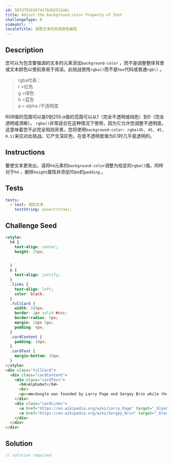 ```yaml
---
id: 587d781b367417b2b2512abc
title: Adjust the background-color Property of Text
challengeType: 0
videoUrl: ''
localeTitle: 调整文本的背景颜色属性
---
```


## Description
<section id="description">您可以为包含要强调的文本的元素添加<code>background-color</code> ，而不是调整整体背景或文本颜色以使前景易于阅读。此挑战使用<code>rgba()</code>而不是<code>hex</code>代码或普通<code>rgb()</code> 。 <blockquote> rgba代表： <br> r =红色<br> g =绿色<br> b =蓝色<br> a = alpha /不透明度</blockquote> RGB值的范围可以是0到255.α值的范围可以从1（完全不透明或纯色）到0（完全透明或清晰）。 <code>rgba()</code>非常适合在这种情况下使用，因为它允许您调整不透明度。这意味着您不必完全阻挡背景。您将使用<code>background-color: rgba(45, 45, 45, 0.1)</code>来应对此挑战。它产生深灰色，在低不透明度值为0.1时几乎是透明的。 </section>

## Instructions
<section id="instructions">要使文本更突出，请将<code>h4</code>元素的<code>background-color</code>调整为给定的<code>rgba()</code>值。同样对于<code>h4</code> ，删除<code>height</code>属性并添加10px的<code>padding</code> 。 </section>

## Tests
<section id='tests'>

```yml
tests:
  - text: 測試文本
    testString: assert(true);

```

</section>

## Challenge Seed
<section id='challengeSeed'>

<div id='html-seed'>

```html
<style>
  h4 {
    text-align: center;
    height: 25px;


  }
  p {
    text-align: justify;
  }
  .links {
    text-align: left;
    color: black;
  }
  .fullCard {
    width: 245px;
    border: 1px solid #ccc;
    border-radius: 5px;
    margin: 10px 5px;
    padding: 4px;
  }
  .cardContent {
    padding: 10px;
  }
  .cardText {
    margin-bottom: 30px;
  }
</style>
<div class="fullCard">
  <div class="cardContent">
    <div class="cardText">
      <h4>Alphabet</h4>
      <hr>
      <p><em>Google was founded by Larry Page and Sergey Brin while they were <u>Ph.D. students</u> at <strong>Stanford University</strong>.</em></p>
    </div>
    <div class="cardLinks">
      <a href="https://en.wikipedia.org/wiki/Larry_Page" target="_blank" class="links">Larry Page</a><br><br>
      <a href="https://en.wikipedia.org/wiki/Sergey_Brin" target="_blank" class="links">Sergey Brin</a>
    </div>
  </div>
</div>

```

</div>



</section>

## Solution
<section id='solution'>

```js
// solution required
```
</section>
